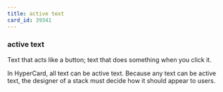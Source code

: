 ```yaml
---
title: active text
card_id: 39341
---
```


### active text

Text that acts like a button; text that does something when you click it.

In HyperCard, all text can be active text. Because any text can be active text, the designer of a stack must decide how it should appear to users.